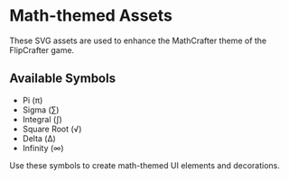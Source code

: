 # Math-themed Assets

These SVG assets are used to enhance the MathCrafter theme of the FlipCrafter game.

## Available Symbols
- Pi (π)
- Sigma (∑)
- Integral (∫)
- Square Root (√)
- Delta (Δ)
- Infinity (∞)

Use these symbols to create math-themed UI elements and decorations.
